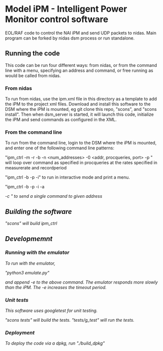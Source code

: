 # Model iPM - Intelligent Power Monitor control software
EOL/RAF code to control the NAI iPM and send UDP packets to nidas. Main program can be forked by nidas dsm process or run standalone.

## Running the code
This code can be run four different ways: from nidas, or from the command line with a menu, specifying an address and command, or free running as would be called from nidas.

### From nidas
To run from nidas, use the ipm.xml file in this directory as a template to add the iPM to the project xml files. Download and install this software to the DSM where the iPM is mounted, eg git clone this repo, "scons", and "scons install". Then when dsm_server is started, it will launch this code, initialize the iPM and send commands as configured in the XML.

### From the command line
To run from the command line, login to the DSM where the iPM is mounted, and enter one of the following command line patterns:

"ipm_ctrl -m <measurerate> -r <recordperiod> -b <baudrate> -n <num_addresses> -0 <addr, procqueries, port> -p <ipm port>"  will loop over command as specified in procqueries at the rates specified in measurerate and recordperiod

"ipm_ctrl -b <baudrate> -p <ipm port> -i" to run in interactive mode and print a menu.

"ipm_ctrl -b <baudrate> -p <ipm port> -i -a <address> -c <command>" to send a single command to given address

## Building the software
"scons" will build ipm_ctrl

## Developmemnt

### Running with the emulator
To run with the emulator,

"python3 emulate.py"

and append -e to the above command. The emulator responds more slowly than the iPM. The -e increases the timeout period.

### Unit tests
This software uses googletest for unit testing.

"scons tests" will build the tests.
"tests/g_test" will run the tests.

### Deployment
To deploy the code via a dpkg, run "./build_dpkg"
